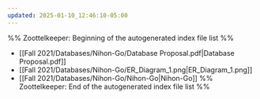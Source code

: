 ```yaml
---
updated: 2025-01-10_12:46:10-05:00
---
```

%% Zoottelkeeper: Beginning of the autogenerated index file list  %%
-  [[Fall 2021/Databases/Nihon-Go/Database Proposal.pdf|Database Proposal.pdf]]
-  [[Fall 2021/Databases/Nihon-Go/ER_Diagram_1.png|ER_Diagram_1.png]]
-  [[Fall 2021/Databases/Nihon-Go/Nihon-Go|Nihon-Go]]
%% Zoottelkeeper: End of the autogenerated index file list  %%
